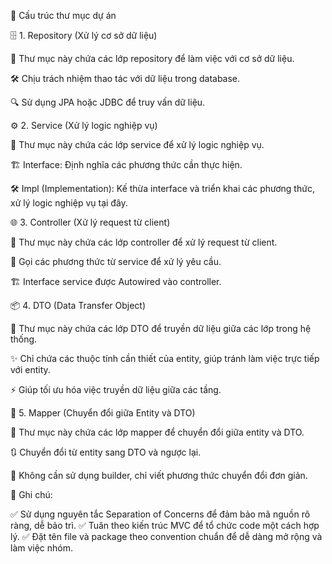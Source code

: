 📂 Cấu trúc thư mục dự án

🗄 1. Repository (Xử lý cơ sở dữ liệu)

📌 Thư mục này chứa các lớp repository để làm việc với cơ sở dữ liệu.

🛠 Chịu trách nhiệm thao tác với dữ liệu trong database.

🔍 Sử dụng JPA hoặc JDBC để truy vấn dữ liệu.

⚙️ 2. Service (Xử lý logic nghiệp vụ)

📌 Thư mục này chứa các lớp service để xử lý logic nghiệp vụ.

🏗 Interface: Định nghĩa các phương thức cần thực hiện.

🛠 Impl (Implementation): Kế thừa interface và triển khai các phương thức, xử lý logic nghiệp vụ tại đây.

🌐 3. Controller (Xử lý request từ client)

📌 Thư mục này chứa các lớp controller để xử lý request từ client.

🔄 Gọi các phương thức từ service để xử lý yêu cầu.

🏗 Interface service được Autowired vào controller.

📦 4. DTO (Data Transfer Object)

📌 Thư mục này chứa các lớp DTO để truyền dữ liệu giữa các lớp trong hệ thống.

✨ Chỉ chứa các thuộc tính cần thiết của entity, giúp tránh làm việc trực tiếp với entity.

⚡ Giúp tối ưu hóa việc truyền dữ liệu giữa các tầng.

🔄 5. Mapper (Chuyển đổi giữa Entity và DTO)

📌 Thư mục này chứa các lớp mapper để chuyển đổi giữa entity và DTO.

🔃 Chuyển đổi từ entity sang DTO và ngược lại.

🚀 Không cần sử dụng builder, chỉ viết phương thức chuyển đổi đơn giản.

📝 Ghi chú:

✅ Sử dụng nguyên tắc Separation of Concerns để đảm bảo mã nguồn rõ ràng, dễ bảo trì.
✅ Tuân theo kiến trúc MVC để tổ chức code một cách hợp lý.
✅ Đặt tên file và package theo convention chuẩn để dễ dàng mở rộng và làm việc nhóm.

